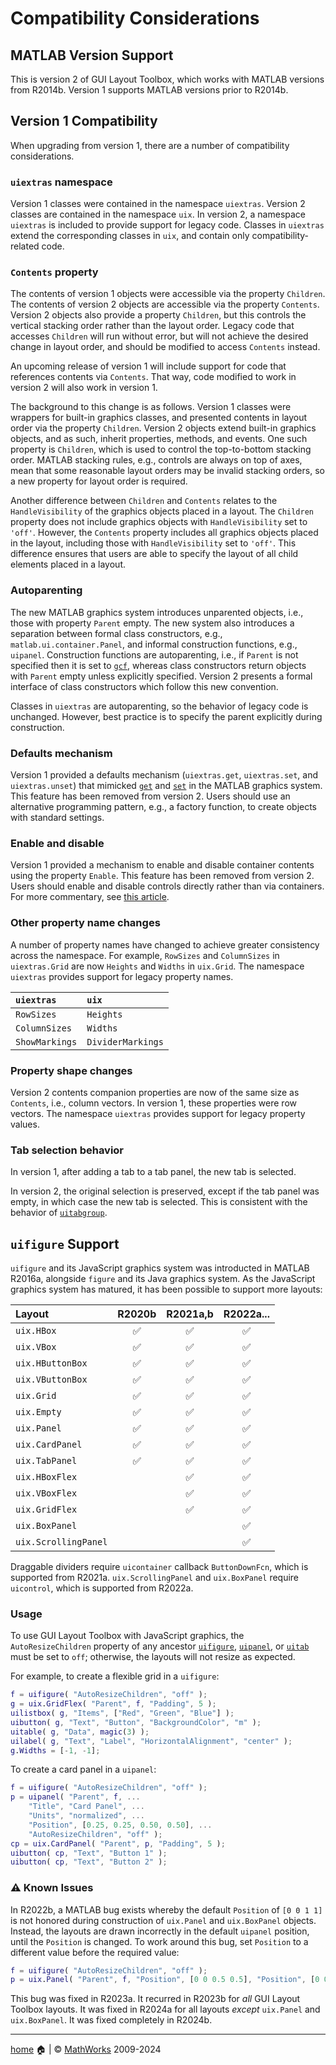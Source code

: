 # Compatibility Considerations

## MATLAB Version Support

This is version 2 of GUI Layout Toolbox, which works with MATLAB versions from R2014b.  Version 1 supports MATLAB versions prior to R2014b.

## Version 1 Compatibility

When upgrading from version 1, there are a number of compatibility considerations.

### `uiextras` namespace

Version 1 classes were contained in the namespace `uiextras`. Version 2 classes are contained in the namespace `uix`. In version 2, a namespace `uiextras` is included to provide support for legacy code. Classes in `uiextras` extend the corresponding classes in `uix`, and contain only compatibility-related code.

### `Contents` property

The contents of version 1 objects were accessible via the property `Children`. The contents of version 2 objects are accessible via the property `Contents`. Version 2 objects also provide a property `Children`, but this controls the vertical stacking order rather than the layout order. Legacy code that accesses `Children` will run without error, but will not achieve the desired change in layout order, and should be modified to access `Contents` instead.

An upcoming release of version 1 will include support for code that references contents via `Contents`. That way, code modified to work in version 2 will also work in version 1.

The background to this change is as follows. Version 1 classes were wrappers for built-in graphics classes, and presented contents in layout order via the property `Children`. Version 2 objects extend built-in graphics objects, and as such, inherit properties, methods, and events. One such property is `Children`, which is used to control the top-to-bottom stacking order. MATLAB stacking rules, e.g., controls are always on top of axes, mean that some reasonable layout orders may be invalid stacking orders, so a new property for layout order is required.

Another difference between `Children` and `Contents` relates to the `HandleVisibility` of the graphics objects placed in a layout. The `Children` property does not include graphics objects with `HandleVisibility` set to `'off'`. However, the `Contents` property includes all graphics objects placed in the layout, including those with `HandleVisibility` set to `'off'`. This difference ensures that users are able to specify the layout of all child elements placed in a layout.

### Autoparenting

The new MATLAB graphics system introduces unparented objects, i.e., those with property `Parent` empty. The new system also introduces a separation between formal class constructors, e.g., `matlab.ui.container.Panel`, and informal construction functions, e.g., `uipanel`. Construction functions are autoparenting, i.e., if `Parent` is not specified then it is set to [`gcf`](https://www.mathworks.com/help/matlab/ref/gcf.html), whereas class constructors return objects with `Parent` empty unless explicitly specified. Version 2 presents a formal interface of class constructors which follow this new convention.

Classes in `uiextras` are autoparenting, so the behavior of legacy code is unchanged. However, best practice is to specify the parent explicitly during construction.

### Defaults mechanism

Version 1 provided a defaults mechanism (`uiextras.get`, `uiextras.set`, and `uiextras.unset`) that mimicked [`get`](https://www.mathworks.com/help/matlab/ref/get.html) and [`set`](https://www.mathworks.com/help/matlab/ref/set.html) in the MATLAB graphics system. This feature has been removed from version 2. Users should use an alternative programming pattern, e.g., a factory function, to create objects with standard settings.

### Enable and disable

Version 1 provided a mechanism to enable and disable container contents using the property `Enable`. This feature has been removed from version 2. Users should enable and disable controls directly rather than via containers. For more commentary, see [this article](https://stackoverflow.com/questions/305527/how-to-disable-a-container-and-its-children-in-swing).

### Other property name changes

A number of property names have changed to achieve greater consistency across the namespace. For example, `RowSizes` and `ColumnSizes` in `uiextras.Grid` are now `Heights` and `Widths` in `uix.Grid`. The namespace `uiextras` provides support for legacy property names.

| `uiextras` | `uix` |
| :-- | :-- |
| `RowSizes` | `Heights` |
| `ColumnSizes` | `Widths` |
| `ShowMarkings` | `DividerMarkings`  |

### Property shape changes

Version 2 contents companion properties are now of the same size as `Contents`, i.e., column vectors. In version 1, these properties were row vectors. The namespace `uiextras` provides support for legacy property values.

### Tab selection behavior

In version 1, after adding a tab to a tab panel, the new tab is selected.

In version 2, the original selection is preserved, except if the tab panel was empty, in which case the new tab is selected. This is consistent with the behavior of [`uitabgroup`](https://www.mathworks.com/help/matlab/ref/uitabgroup.html).

## `uifigure` Support

`uifigure` and its JavaScript graphics system was introducted in MATLAB R2016a, alongside `figure` and its Java graphics system.  As the JavaScript graphics system has matured, it has been possible to support more layouts:

| Layout | R2020b | R2021a,b | R2022a... |
| :--- | :---: | :---: | :---: |
| `uix.HBox` | :white_check_mark: | :white_check_mark: | :white_check_mark: |
| `uix.VBox` | :white_check_mark: | :white_check_mark: | :white_check_mark: |
| `uix.HButtonBox` | :white_check_mark: | :white_check_mark: | :white_check_mark: |
| `uix.VButtonBox` | :white_check_mark: | :white_check_mark: | :white_check_mark: |
| `uix.Grid` | :white_check_mark: | :white_check_mark: | :white_check_mark: |
| `uix.Empty` | :white_check_mark: | :white_check_mark: | :white_check_mark: |
| `uix.Panel` | :white_check_mark: | :white_check_mark: | :white_check_mark: |
| `uix.CardPanel` | :white_check_mark: | :white_check_mark: | :white_check_mark: |
| `uix.TabPanel` | :white_check_mark: | :white_check_mark: | :white_check_mark: |
| `uix.HBoxFlex` | | :white_check_mark: | :white_check_mark: |
| `uix.VBoxFlex` | | :white_check_mark: | :white_check_mark: |
| `uix.GridFlex` | | :white_check_mark: | :white_check_mark: |
| `uix.BoxPanel` | | | :white_check_mark: |
| `uix.ScrollingPanel` | | | :white_check_mark: |

Draggable dividers require `uicontainer` callback `ButtonDownFcn`, which is supported from R2021a.  `uix.ScrollingPanel` and `uix.BoxPanel` require `uicontrol`, which is supported from R2022a.

### Usage

To use GUI Layout Toolbox with JavaScript graphics, the `AutoResizeChildren` property of any ancestor [`uifigure`](https://www.mathworks.com/help/matlab/ref/uifigure.html), [`uipanel`](https://www.mathworks.com/help/matlab/ref/uipanel.html), or [`uitab`](https://www.mathworks.com/help/matlab/ref/uitab.html) must be set to `off`; otherwise, the layouts will not resize as expected.

For example, to create a flexible grid in a `uifigure`:

```matlab
f = uifigure( "AutoResizeChildren", "off" );
g = uix.GridFlex( "Parent", f, "Padding", 5 );
uilistbox( g, "Items", ["Red", "Green", "Blue"] );
uibutton( g, "Text", "Button", "BackgroundColor", "m" );
uitable( g, "Data", magic(3) );
uilabel( g, "Text", "Label", "HorizontalAlignment", "center" );
g.Widths = [-1, -1];
```

To create a card panel in a `uipanel`:

```matlab
f = uifigure( "AutoResizeChildren", "off" );
p = uipanel( "Parent", f, ...
    "Title", "Card Panel", ...
    "Units", "normalized", ...
    "Position", [0.25, 0.25, 0.50, 0.50], ...
    "AutoResizeChildren", "off" );
cp = uix.CardPanel( "Parent", p, "Padding", 5 );
uibutton( cp, "Text", "Button 1" );
uibutton( cp, "Text", "Button 2" );
```

### :warning: Known Issues

In R2022b, a MATLAB bug exists whereby the default `Position` of `[0 0 1 1]` is not honored during construction of `uix.Panel` and `uix.BoxPanel` objects.  Instead, the layouts are drawn incorrectly in the default `uipanel` position, until the `Position` is changed.  To work around this bug, set `Position` to a different value before the required value:

```matlab
f = uifigure( "AutoResizeChildren", "off" );
p = uix.Panel( "Parent", f, "Position", [0 0 0.5 0.5], "Position", [0 0 1 1] ); 
```

This bug was fixed in R2023a.  It recurred in R2023b for *all* GUI Layout Toolbox layouts.  It was fixed in R2024a for all layouts *except* `uix.Panel` and `uix.BoxPanel`.  It was fixed completely in R2024b.

___

[home](index.md) :house: | :copyright: [MathWorks](https://www.mathworks.com/services/consulting.html) 2009-2024